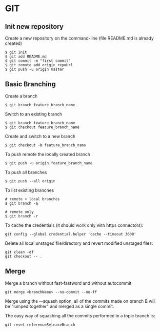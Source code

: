 # GIT

## Init new repository
Create a new repository on the command-line (file README.md is already created)
```
$ git init
$ git add README.md
$ git commit -m "first commit"
$ git remote add origin repoUrl
$ git push -u origin master
```

## Basic Branching
Create a branch
```
$ git branch feature_branch_name
```

Switch to an existing branch
```
$ git branch feature_branch_name
$ git checkout feature_branch_name
```

Create and switch to a new branch
```
$ git checkout -b feature_branch_name
```

To push remote the locally created branch
```
$ git push -u origin feature_branch_name
```

To push all branches
```
$ git push --all origin
```

To list existing branches
```
# remote + local branches
$ git branch -a

# remote only
$ git branch -r
```

To cache the credentials (it should work only with https connectors):
```
git config --global credential.helper 'cache --timeout 3600'
```

Delete all local unstaged file/directory and revert modified unstaged files:
```
git clean -df
git checkout -- .
```

## Merge

Merge a branch without fast-fastword and without autocommit
```
git merge <branchName> --no-commit --no-ff
```

Merge using the --squash option, all of the commits made on branch B will be "lumped together" and merged as a single commit.

The easy way of squashing all the commits performed in a topic branch is:
```
git reset referenceReleaseBranch
```